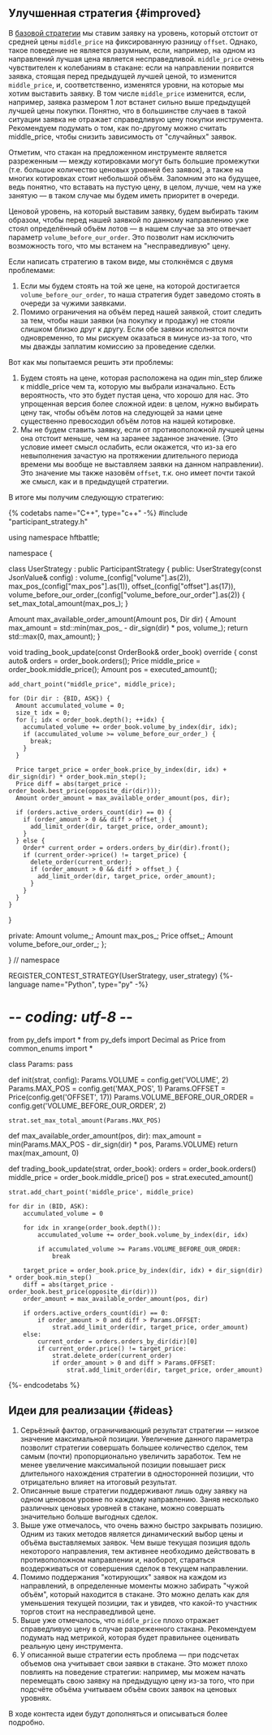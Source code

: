 
## Улучшенная стратегия {#improved}

В [базовой стратегии](base_strategy.md) мы ставим заявку на уровень, который отстоит от средней цены `middle_price` на фиксированную разницу `offset`.
Однако, такое поведение не является разумным, если, например, на одном из направлений лучшая цена является несправедливой.
`middle_price` очень чувствителен к колебаниям в стакане: если на направлении появится заявка, стоящая перед предыдущей лучшей ценой, то изменится `middle_price`, и, соответственно, изменятся уровни, на которые мы хотим выставить заявку.
В том числе `middle_price` изменится, если, например, заявка размером 1 лот встанет сильно выше предыдущей лучшей цены покупки. Понятно, что в большинстве случаев в такой ситуации заявка не отражает справедливую цену покупки инструмента.
Рекомендуем подумать о том, как по-другому можно считать middle_price, чтобы снизить зависимость от "случайных" заявок.

Отметим, что стакан на предложенном инструменте является разреженным — между котировками могут быть большие промежутки (т.е. большое количество ценовых уровней без заявок), а также на многих котировках стоит небольшой объём.
Запомним это на будущее, ведь понятно, что вставать на пустую цену, в целом, лучше, чем на уже занятую — в таком случае мы будем иметь приоритет в очереди.

Ценовой уровень, на который выставим заявку, будем выбирать таким образом, чтобы перед нашей заявкой по данному направлению уже стоял определённый объём лотов — в нашем случае за это отвечает параметр `volume_before_our_order`. Это позволит нам исключить возможность того, что мы встанем на "несправедливую" цену.

Если написать стратегию в таком виде, мы столкнёмся с двумя проблемами:

1. Если мы будем стоять на той же цене, на которой достигается `volume_before_our_order`, то наша стратегия будет заведомо стоять в очереди за чужими заявками.
2. Помимо ограничения на объём перед нашей заявкой, стоит следить за тем, чтобы наши заявки (на покупку и продажу) не стояли слишком близко друг к другу.
   Если обе заявки исполнятся почти одновременно, то мы рискуем оказаться в минусе из-за того, что мы дважды заплатим комиссию за проведение сделки.

Вот как мы попытаемся решить эти проблемы:

1. Будем стоять на цене, которая расположена на один min_step ближе к middle_price чем та, которую мы выбрали изначально. Есть вероятность, что это будет пустая цена, что хорошо для нас. Это упрощенная версия более сложной идеи: в целом, нужно выбирать цену так, чтобы объём лотов на следующей за нами цене существенно превосходил объём лотов на нашей котировке.
2. Мы не будем ставить заявку, если от противоположной лучшей цены она отстоит меньше, чем на заранее заданное значение. (Это условие имеет смысл ослабить, если окажется, что из-за его невыполнения зачастую на протяжении длительного периода времени мы вообще не выставляем заявки на данном направлении).
   Это значение мы также назовём `offset`, т.к. оно имеет почти такой же смысл, как и в предыдущей стратегии.

В итоге мы получим следующую стратегию:

{% codetabs name="C++", type="c++" -%}
#include "participant_strategy.h"

using namespace hftbattle;

namespace {

class UserStrategy : public ParticipantStrategy {
public:
  UserStrategy(const JsonValue& config) :
      volume_(config["volume"].as<Amount>(2)),
      max_pos_(config["max_pos"].as<Amount>(1)),
      offset_(config["offset"].as<Price>(17)),
      volume_before_our_order_(config["volume_before_our_order"].as<Amount>(2)) {
    set_max_total_amount(max_pos_);
  }

  Amount max_available_order_amount(Amount pos, Dir dir) {
    Amount max_amount = std::min(max_pos_ - dir_sign(dir) * pos, volume_);
    return std::max(0, max_amount);
  }

  void trading_book_update(const OrderBook& order_book) override {
    const auto& orders = order_book.orders();
    Price middle_price = order_book.middle_price();
    Amount pos = executed_amount();

    add_chart_point("middle_price", middle_price);

    for (Dir dir : {BID, ASK}) {
      Amount accumulated_volume = 0;
      size_t idx = 0;
      for (; idx < order_book.depth(); ++idx) {
        accumulated_volume += order_book.volume_by_index(dir, idx);
        if (accumulated_volume >= volume_before_our_order_) {
          break;
        }
      }

      Price target_price = order_book.price_by_index(dir, idx) + dir_sign(dir) * order_book.min_step();
      Price diff = abs(target_price - order_book.best_price(opposite_dir(dir)));
      Amount order_amount = max_available_order_amount(pos, dir);

      if (orders.active_orders_count(dir) == 0) {
        if (order_amount > 0 && diff > offset_) {
          add_limit_order(dir, target_price, order_amount);
        }
      } else {
        Order* current_order = orders.orders_by_dir(dir).front();
        if (current_order->price() != target_price) {
          delete_order(current_order);
          if (order_amount > 0 && diff > offset_) {
            add_limit_order(dir, target_price, order_amount);
          }
        }
      }
    }
  }

private:
  Amount volume_;
  Amount max_pos_;
  Price offset_;
  Amount volume_before_our_order_;
};

}  // namespace

REGISTER_CONTEST_STRATEGY(UserStrategy, user_strategy)
{%- language name="Python", type="py" -%}
# -*- coding: utf-8 -*-

from py_defs import *
from py_defs import Decimal as Price
from common_enums import *


class Params:
    pass


def init(strat, config):
    Params.VOLUME = config.get('VOLUME', 2)
    Params.MAX_POS = config.get('MAX_POS', 1)
    Params.OFFSET = Price(config.get('OFFSET', 17))
    Params.VOLUME_BEFORE_OUR_ORDER = config.get('VOLUME_BEFORE_OUR_ORDER', 2)

    strat.set_max_total_amount(Params.MAX_POS)


def max_available_order_amount(pos, dir):
    max_amount = min(Params.MAX_POS - dir_sign(dir) * pos, Params.VOLUME)
    return max(max_amount, 0)


def trading_book_update(strat, order_book):
    orders = order_book.orders()
    middle_price = order_book.middle_price()
    pos = strat.executed_amount()

    strat.add_chart_point('middle_price', middle_price)

    for dir in (BID, ASK):
        accumulated_volume = 0

        for idx in xrange(order_book.depth()):
            accumulated_volume += order_book.volume_by_index(dir, idx)

            if accumulated_volume >= Params.VOLUME_BEFORE_OUR_ORDER:
                break

        target_price = order_book.price_by_index(dir, idx) + dir_sign(dir) * order_book.min_step()
        diff = abs(target_price - order_book.best_price(opposite_dir(dir)))
        order_amount = max_available_order_amount(pos, dir)

        if orders.active_orders_count(dir) == 0:
            if order_amount > 0 and diff > Params.OFFSET:
                strat.add_limit_order(dir, target_price, order_amount)
        else:
            current_order = orders.orders_by_dir(dir)[0]
            if current_order.price() != target_price:
                strat.delete_order(current_order)
                if order_amount > 0 and diff > Params.OFFSET:
                    strat.add_limit_order(dir, target_price, order_amount)
{%- endcodetabs %}

## Идеи для реализации {#ideas}

1. Серьёзный фактор, ограничивающий результат стратегии — низкое значение максимальной позиции.
   Увеличение данного параметра позволит стратегии совершать большее количество сделок, тем самым (почти) пропорционально увеличить заработок.
   Тем не менее увеличение максимальной позиции повышает риск длительного нахождения стратегии в односторонней позиции, что отрицательно влияет на итоговый результат.
2. Описанные выше стратегии поддерживают лишь одну заявку на одном ценовом уровне по каждому направлению.
   Заняв несколько различных ценовых уровней в стакане, можно совершать значительно больше выгодных сделок.
3. Выше уже отмечалось, что очень важно быстро закрывать позицию.
   Одним из таких методов является динамический выбор цены и объёма выставляемых заявок.
   Чем выше текущая позиция вдоль некоторого направления, тем активнее необходимо действовать в противоположном направлении и, наоборот, стараться воздерживаться от совершения сделок в текущем направлении.
4. Помимо поддержания "котирующих" заявок на каждом из направлений, в определенные моменты можно забирать "чужой объём", который находится в стакане.
   Это можно делать как для уменьшения текущей позиции, так и увидев, что какой-то участник торгов стоит на несправедливой цене.
5. Выше уже отмечалось, что `middle_price` плохо отражает справедливую цену в случае разреженного стакана. Рекомендуем подумать над метрикой, которая будет правильнее оценивать реальную цену инструмента.
6. У описанной выше стратегии есть проблема — при подсчетах объемов она учитывает свои заявки в стакане. Это может плохо повлиять на поведение стратегии: например, мы можем начать перемещать свою заявку на предыдущую цену из-за того, что при подсчёте объёма учитываем объём своих заявок на ценовых уровнях.

В ходе контеста идеи будут дополняться и описываться более подробно.
